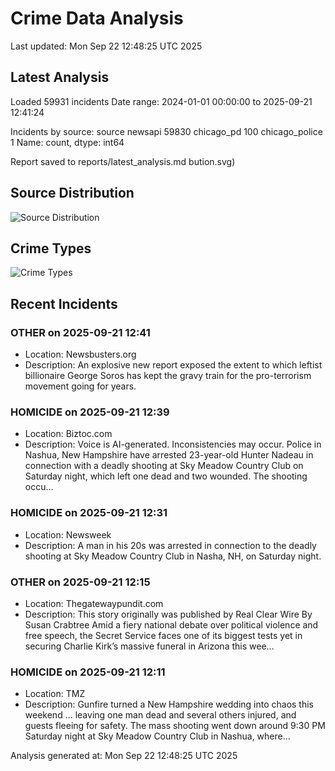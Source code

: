 # Crime Data Analysis
Last updated: Mon Sep 22 12:48:25 UTC 2025

## Latest Analysis

Loaded 59931 incidents
Date range: 2024-01-01 00:00:00 to 2025-09-21 12:41:24

Incidents by source:
source
newsapi           59830
chicago_pd          100
chicago_police        1
Name: count, dtype: int64

Report saved to reports/latest_analysis.md
bution.svg)

## Source Distribution
![Source Distribution](images/source_distribution.svg)

## Crime Types
![Crime Types](images/crime_types.svg)

## Recent Incidents

### OTHER on 2025-09-21 12:41
- Location: Newsbusters.org
- Description: An explosive new report exposed the extent to which leftist billionaire George Soros has kept the gravy train for the pro-terrorism movement going for years.


### HOMICIDE on 2025-09-21 12:39
- Location: Biztoc.com
- Description: Voice is AI-generated. Inconsistencies may occur.
Police in Nashua, New Hampshire have arrested 23-year-old Hunter Nadeau in connection with a deadly shooting at Sky Meadow Country Club on Saturday night, which left one dead and two wounded. The shooting occu…


### HOMICIDE on 2025-09-21 12:31
- Location: Newsweek
- Description: A man in his 20s was arrested in connection to the deadly shooting at Sky Meadow Country Club in Nasha, NH, on Saturday night.


### OTHER on 2025-09-21 12:15
- Location: Thegatewaypundit.com
- Description: This story originally was published by Real Clear Wire By Susan Crabtree Amid a fiery national debate over political violence and free speech, the Secret Service faces one of its biggest tests yet in securing Charlie Kirk’s massive funeral in Arizona this wee…


### HOMICIDE on 2025-09-21 12:11
- Location: TMZ
- Description: Gunfire turned a New Hampshire wedding into chaos this weekend ... leaving one man dead and several others injured, and guests fleeing for safety. The mass shooting went down around 9:30 PM Saturday night at Sky Meadow Country Club in Nashua, where…

Analysis generated at: Mon Sep 22 12:48:25 UTC 2025
